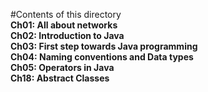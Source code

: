 #Contents of this directory<br>
**Ch01: All about networks<br>
Ch02: Introduction to Java<br>
Ch03: First step towards Java programming<br>
Ch04: Naming conventions and Data types<br>
Ch05: Operators in Java<br>
Ch18: Abstract Classes<br>**
